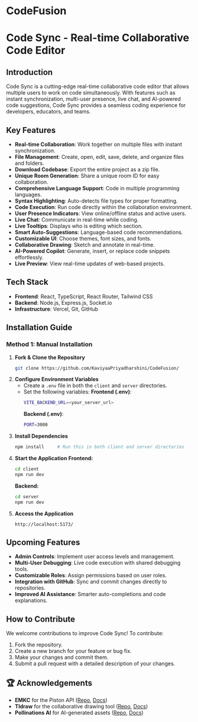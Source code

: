 # CodeFusion
# Code Sync - Real-time Collaborative Code Editor

## Introduction
Code Sync is a cutting-edge real-time collaborative code editor that allows multiple users to work on code simultaneously. With features such as instant synchronization, multi-user presence, live chat, and AI-powered code suggestions, Code Sync provides a seamless coding experience for developers, educators, and teams.

## Key Features
- **Real-time Collaboration**: Work together on multiple files with instant synchronization.
- **File Management**: Create, open, edit, save, delete, and organize files and folders.
- **Download Codebase**: Export the entire project as a zip file.
- **Unique Room Generation**: Share a unique room ID for easy collaboration.
- **Comprehensive Language Support**: Code in multiple programming languages.
- **Syntax Highlighting**: Auto-detects file types for proper formatting.
- **Code Execution**: Run code directly within the collaboration environment.
- **User Presence Indicators**: View online/offline status and active users.
- **Live Chat**: Communicate in real-time while coding.
- **Live Tooltips**: Displays who is editing which section.
- **Smart Auto-Suggestions**: Language-based code recommendations.
- **Customizable UI**: Choose themes, font sizes, and fonts.
- **Collaborative Drawing**: Sketch and annotate in real-time.
- **AI-Powered Copilot**: Generate, insert, or replace code snippets effortlessly.
- **Live Preview**: View real-time updates of web-based projects.

## Tech Stack
- **Frontend**: React, TypeScript, React Router, Tailwind CSS
- **Backend**: Node.js, Express.js, Socket.io
- **Infrastructure**: Vercel, Git, GitHub

## Installation Guide
### **Method 1: Manual Installation**
1. **Fork & Clone the Repository**
   ```sh
   git clone https://github.com/KaviyaaPriyadharshini/CodeFusion/
   ```
2. **Configure Environment Variables**
   - Create a `.env` file in both the `client` and `server` directories.
   - Set the following variables:
     **Frontend (.env)**:
     ```sh
     VITE_BACKEND_URL=<your_server_url>
     ```
     **Backend (.env)**:
     ```sh
     PORT=3000
     ```
3. **Install Dependencies**
   ```sh
   npm install     # Run this in both client and server directories
   ```
4. **Start the Application**
   **Frontend:**
   ```sh
   cd client
   npm run dev
   ```
   **Backend:**
   ```sh
   cd server
   npm run dev
   ```
5. **Access the Application**
   ```
   http://localhost:5173/
   ```

## Upcoming Features
- **Admin Controls**: Implement user access levels and management.
- **Multi-User Debugging**: Live code execution with shared debugging tools.
- **Customizable Roles**: Assign permissions based on user roles.
- **Integration with GitHub**: Sync and commit changes directly to repositories.
- **Improved AI Assistance**: Smarter auto-completions and code explanations.

## How to Contribute
We welcome contributions to improve Code Sync! To contribute:
1. Fork the repository.
2. Create a new branch for your feature or bug fix.
3. Make your changes and commit them.
4. Submit a pull request with a detailed description of your changes.

## 🏆 Acknowledgements
- **EMKC** for the Piston API ([Repo](https://github.com/engineer-man/piston), [Docs](https://github.com/engineer-man/piston#readme))
- **Tldraw** for the collaborative drawing tool ([Repo](https://github.com/tldraw/tldraw), [Docs](https://docs.tldraw.com/))
- **Pollinations AI** for AI-generated assets ([Repo](https://github.com/pollinations), [Docs](https://pollinations.ai/))
